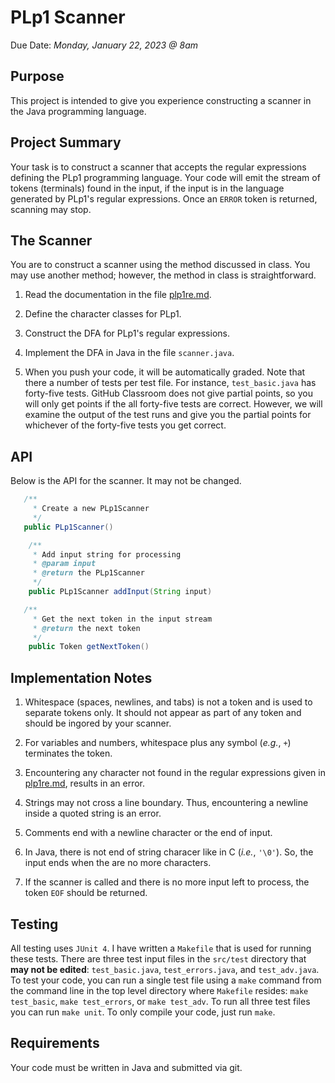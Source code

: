 # PLp1 Scanner

Due Date: *Monday, January 22, 2023 @ 8am*

## Purpose

This project is intended to give you experience constructing a
scanner in the Java programming language.

## Project Summary

Your task is to construct a scanner that accepts
the regular expressions defining the PLp1 programming language. Your code will emit the stream of tokens (terminals) found in the input, if the input is in the language generated by PLp1's regular expressions. Once an `ERROR` token is returned, scanning may stop.


## The Scanner

You are to construct a scanner using the method discussed in class. You may use another method; however, the method in class is straightforward.


1. Read the documentation in the file [plp1re.md](plp1re.md).

1. Define the character classes for PLp1.

1. Construct the DFA for PLp1's regular expressions.

1. Implement the DFA in Java in the file `scanner.java`.

1. When you push your code, it will be automatically graded. Note that there a number of tests per test file. For instance, `test_basic.java` has forty-five tests. GitHub Classroom does not give partial points, so you will only get points if the all forty-five tests are correct. However, we will examine the output of the test runs and give you the partial points for whichever of the forty-five tests you get correct.

## API

Below is the API for the scanner. It may not be changed.

```Java
   /**
     * Create a new PLp1Scanner
     */
   public PLp1Scanner()

    /**
     * Add input string for processing
     * @param input
     * @return the PLp1Scanner
     */
    public PLp1Scanner addInput(String input)

   /**
     * Get the next token in the input stream
     * @return the next token
     */
    public Token getNextToken() 
```
## Implementation Notes

1. Whitespace (spaces, newlines, and tabs) is not a token and is used to separate tokens only. It should not appear as part of any token and should be ingored by your scanner.

1. For variables and numbers, whitespace  plus any symbol (*e.g.*, `+`) terminates the token.

1. Encountering any character not found in the regular expressions given in [plp1re.md](plp1re.md), results in an error.

1. Strings may not cross a line boundary. Thus, encountering a newline inside a quoted string is an error.

1. Comments end with a newline character or the end of input.

1. In Java, there is not end of string characer like in C (*i.e.*, `'\0'`). So, the input ends when the are no more characters.

1. If the scanner is called and there is no more input left to process, the token `EOF` should be returned.

## Testing

All testing uses `JUnit 4`. I have written a `Makefile` that is used for running these tests. There are three test input files in the `src/test` directory that **may not be edited**: `test_basic.java`, `test_errors.java`, and `test_adv.java`. To test your code, you can run a single test file using a `make` command from the command line in the top level directory where `Makefile` resides: `make test_basic`, `make test_errors`, or `make test_adv`. To run all three test files you can run `make unit`. To only compile your code, just run `make`.

## Requirements

Your code must be written in Java and submitted via git.